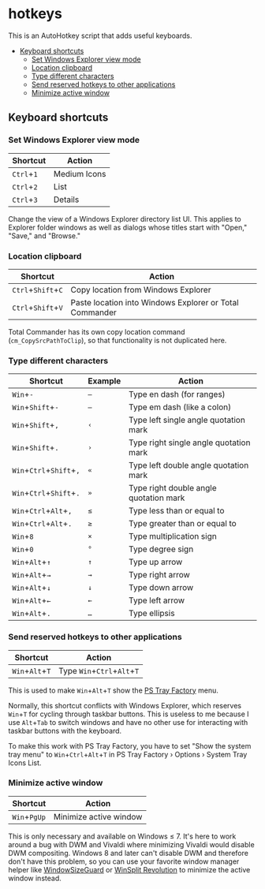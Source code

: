 hotkeys
===

This is an AutoHotkey script that adds useful keyboards.

<!-- MarkdownTOC autolink="true" bracket="round" autoanchor="true" levels="1,2,3" -->

- [Keyboard shortcuts](#keyboard-shortcuts)
    - [Set Windows Explorer view mode](#set-windows-explorer-view-mode)
    - [Location clipboard](#location-clipboard)
    - [Type different characters](#type-different-characters)
    - [Send reserved hotkeys to other applications](#send-reserved-hotkeys-to-other-applications)
    - [Minimize active window](#minimize-active-window)

<!-- /MarkdownTOC -->


<a id="keyboard-shortcuts"></a>
## Keyboard shortcuts

<a id="set-windows-explorer-view-mode"></a>
### Set Windows Explorer view mode

|Shortcut|Action|
|---|---|
|`Ctrl`+`1`|Medium Icons|
|`Ctrl`+`2`|List|
|`Ctrl`+`3`|Details|

Change the view of a Windows Explorer directory list UI. This applies to Explorer folder windows as well as dialogs whose titles start with "Open," "Save," and "Browse."

<a id="location-clipboard"></a>
### Location clipboard

|Shortcut|Action|
|---|---|
|`Ctrl`+`Shift`+`C`|Copy location from Windows Explorer|
|`Ctrl`+`Shift`+`V`|Paste location into Windows Explorer or Total Commander|

Total Commander has its own copy location command (`cm_CopySrcPathToClip`), so that functionality is not duplicated here.

<a id="type-different-characters"></a>
### Type different characters

|Shortcut|Example|Action|
|---|---|---|
|`Win`+`-`               |`–`|Type en dash (for ranges)|
|`Win`+`Shift`+`-`       |`—`|Type em dash (like a colon)|
|`Win`+`Shift`+`,`       |`‹`|Type left single angle quotation mark|
|`Win`+`Shift`+`.`       |`›`|Type right single angle quotation mark|
|`Win`+`Ctrl`+`Shift`+`,`|`«`|Type left double angle quotation mark|
|`Win`+`Ctrl`+`Shift`+`.`|`»`|Type right double angle quotation mark|
|`Win`+`Ctrl`+`Alt`+`,`  |`≤`|Type less than or equal to|
|`Win`+`Ctrl`+`Alt`+`.`  |`≥`|Type greater than or equal to|
|`Win`+`8`               |`×`|Type multiplication sign|
|`Win`+`0`               |`°`|Type degree sign|
|`Win`+`Alt`+`↑`         |`↑`|Type up arrow|
|`Win`+`Alt`+`→`         |`→`|Type right arrow|
|`Win`+`Alt`+`↓`         |`↓`|Type down arrow|
|`Win`+`Alt`+`←`         |`←`|Type left arrow|
|`Win`+`Alt`+`.`         |`…`|Type ellipsis|

<a id="send-reserved-hotkeys-to-other-applications"></a>
### Send reserved hotkeys to other applications

|Shortcut|Action|
|---|---|
|`Win`+`Alt`+`T`|Type `Win`+`Ctrl`+`Alt`+`T`|

This is used to make `Win`+`Alt`+`T` show the [PS Tray Factory](https://www.pssoftlab.com/pstf_info.phtml) menu.

Normally, this shortcut conflicts with Windows Explorer, which reserves `Win`+`T` for cycling through taskbar buttons. This is useless to me because I use `Alt`+`Tab` to switch windows and have no other use for interacting with taskbar buttons with the keyboard.

To make this work with PS Tray Factory, you have to set "Show the system tray menu" to `Win`+`Ctrl`+`Alt`+`T` in PS Tray Factory › Options › System Tray Icons List.

<a id="minimize-active-window"></a>
### Minimize active window

|Shortcut|Action|
|---|---|
|`Win`+`PgUp`|Minimize active window|

This is only necessary and available on Windows ≤ 7. It's here to work around a bug with DWM and Vivaldi where minimizing Vivaldi would disable DWM compositing. Windows 8 and later can't disable DWM and therefore don't have this problem, so you can use your favorite window manager helper like [WindowSizeGuard](https://github.com/Aldaviva/WindowSizeGuard) or [WinSplit Revolution](https://www.majorgeeks.com/files/details/winsplit_revolution.html) to minimize the active window instead.
